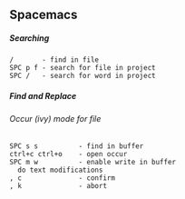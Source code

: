 ## Spacemacs

##### Searching

```
/       - find in file
SPC p f - search for file in project
SPC /   - search for word in project
```

##### Find and Replace

###### Occur (ivy) mode for file
```
SPC s s          - find in buffer
ctrl+c ctrl+o    - open occur
SPC m w          - enable write in buffer
  do text modifications
, c              - confirm
, k              - abort
```
